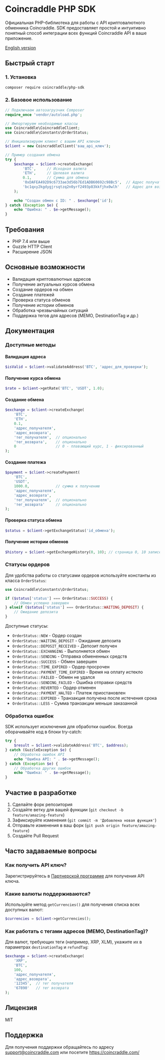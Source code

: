 # Coincraddle PHP SDK

Официальная PHP-библиотека для работы с API криптовалютного обменника Coincraddle. SDK предоставляет простой и интуитивно понятный способ интеграции всех функций Coincraddle API в ваше приложение.

[English version](README.md)

## Быстрый старт

### 1. Установка

```bash
composer require coincraddle/php-sdk
```

### 2. Базовое использование

```php
// Подключаем автозагрузчик Composer
require_once 'vendor/autoload.php';

// Импортируем необходимые классы
use Coincraddle\CoincraddleClient;
use Coincraddle\Constants\OrderStatus;

// Инициализируем клиент с вашим API ключом
$client = new CoincraddleClient('ваш_api_ключ');

// Пример создания обмена
try {
    $exchange = $client->createExchange(
        'BTC',     // Исходная валюта
        'ETH',     // Целевая валюта
        0.1,       // Сумма для обмена
        '0xDAFEA492D9c6733ae3d56b7Ed1ADB60692c98Bc5',  // Адрес получателя
        'bc1qxy2kgdygjrsqtzq2n0yrf2493p83kkfjhx0wlh'   // Адрес для возврата
    );
    
    echo "Создан обмен с ID: " . $exchange['id'];
} catch (Exception $e) {
    echo "Ошибка: " . $e->getMessage();
}
```

## Требования

- PHP 7.4 или выше
- Guzzle HTTP Client
- Расширение JSON

## Основные возможности

- Валидация криптовалютных адресов
- Получение актуальных курсов обмена
- Создание ордеров на обмен
- Создание платежей
- Проверка статуса обменов
- Получение истории обменов
- Обработка чрезвычайных ситуаций
- Поддержка тегов для адресов (MEMO, DestinationTag и др.)

## Документация

### Доступные методы

#### Валидация адреса
```php
$isValid = $client->validateAddress('BTC', 'адрес_для_проверки');
```

#### Получение курса обмена
```php
$rate = $client->getRate('BTC', 'USDT', 1.0);
```

#### Создание обмена
```php
$exchange = $client->createExchange(
    'BTC',
    'ETH',
    0.1,
    'адрес_получателя',
    'адрес_возврата',
    'тег_получателя',  // опционально
    'тег_возврата',    // опционально
    0                  // 0 - плавающий курс, 1 - фиксированный
);
```

#### Создание платежа
```php
$payment = $client->createPayment(
    'BTC',
    'USDT',
    1000.0,            // сумма к получению
    'адрес_получателя',
    'адрес_возврата',
    'тег_получателя',  // опционально
    'тег_возврата'     // опционально
);
```

#### Проверка статуса обмена
```php
$status = $client->getExchangeStatus('id_обмена');
```

#### Получение истории обменов
```php
$history = $client->getExchangeHistory(0, 10); // страница 0, 10 записей на странице
```

### Статусы ордеров

Для удобства работы со статусами ордеров используйте константы из класса `OrderStatus`:

```php
use Coincraddle\Constants\OrderStatus;

if ($status['status'] === OrderStatus::SUCCESS) {
    // Обмен успешно завершен
} elseif ($status['status'] === OrderStatus::WAITING_DEPOSIT) {
    // Ожидание депозита
}
```

Доступные статусы:
- `OrderStatus::NEW` - Ордер создан
- `OrderStatus::WAITING_DEPOSIT` - Ожидание депозита
- `OrderStatus::DEPOSIT_RECEIVED` - Депозит получен
- `OrderStatus::EXCHANGING` - Выполняется обмен
- `OrderStatus::SENDING` - Отправка обмененных средств
- `OrderStatus::SUCCESS` - Обмен завершен
- `OrderStatus::TIME_EXPIRED` - Ордер просрочен
- `OrderStatus::PAYMENT_TIME_EXPIRED` - Время на оплату истекло
- `OrderStatus::FAILED` - Обмен не удался
- `OrderStatus::SENDING_FAILED` - Ошибка отправки средств
- `OrderStatus::REVERTED` - Ордер отменен
- `OrderStatus::PAYMENT_HALTED` - Платеж приостановлен
- `OrderStatus::EXPIRED` - Транзакция получена после истечения срока
- `OrderStatus::LESS` - Сумма транзакции меньше заказанной

### Обработка ошибок

SDK использует исключения для обработки ошибок. Всегда оборачивайте код в блоки try-catch:

```php
try {
    $result = $client->validateAddress('BTC', $address);
} catch (GuzzleException $e) {
    // Обработка ошибок API
    echo "Ошибка API: " . $e->getMessage();
} catch (Exception $e) {
    // Обработка других ошибок
    echo "Ошибка: " . $e->getMessage();
}
```

## Участие в разработке

1. Сделайте форк репозитория
2. Создайте ветку для вашей функции (`git checkout -b feature/amazing-feature`)
3. Зафиксируйте изменения (`git commit -m 'Добавлена новая функция'`)
4. Отправьте изменения в ваш форк (`git push origin feature/amazing-feature`)
5. Создайте Pull Request

## Часто задаваемые вопросы

### Как получить API ключ?
Зарегистрируйтесь в [Партнерской программе](https://coincraddle.com/partner/register) для получения API ключа.

### Какие валюты поддерживаются?
Используйте метод `getCurrencies()` для получения списка всех доступных валют:
```php
$currencies = $client->getCurrencies();
```

### Как работать с тегами адресов (MEMO, DestinationTag)?
Для валют, требующих теги (например, XRP, XLM), укажите их в параметрах `destinationTag` и `refundTag`:
```php
$exchange = $client->createExchange(
    'XRP',
    'BTC',
    100,
    'адрес_получателя',
    'адрес_возврата',
    '12345',  // тег получателя
    '67890'   // тег возврата
);
```

## Лицензия

MIT

## Поддержка

Для получения поддержки обращайтесь по адресу support@coincraddle.com или посетите https://coincraddle.com/ 